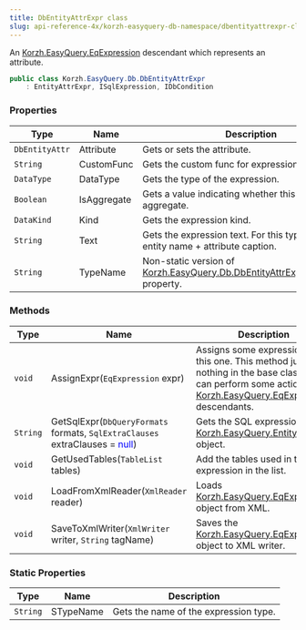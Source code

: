 ```yaml
---
title: DbEntityAttrExpr class
slug: api-reference-4x/korzh-easyquery-db-namespace/dbentityattrexpr-class
---
```


An [Korzh.EasyQuery.EqExpression](//easyquery/docs/api-reference-4x/korzh-easyquery-namespace/eqexpression-class) descendant which represents an attribute.
```csharp
public class Korzh.EasyQuery.Db.DbEntityAttrExpr
    : EntityAttrExpr, ISqlExpression, IDbCondition

```

### Properties

| Type | Name | Description | 
| --- | --- | --- | 
| `DbEntityAttr` | Attribute | Gets or sets the attribute. | 
| `String` | CustomFunc | Gets the custom func for expression if defined | 
| `DataType` | DataType | Gets the type of the expression. | 
| `Boolean` | IsAggregate | Gets a value indicating whether this expression is aggregate. | 
| `DataKind` | Kind | Gets the expression kind. | 
| `String` | Text | Gets the expression text. For this type it returns entity name + attribute caption. | 
| `String` | TypeName | Non-static version of [Korzh.EasyQuery.Db.DbEntityAttrExpr.STypeName](//easyquery/docs/api-reference-4x/korzh-easyquery-db-namespace/dbentityattrexpr-class) property. | 


### Methods

| Type | Name | Description | 
| --- | --- | --- | 
| `void` | AssignExpr(`EqExpression` expr) | Assigns some expression to this one.  This method just does nothing in the base class but can perform some actions in [Korzh.EasyQuery.EqExpression](//easyquery/docs/api-reference-4x/korzh-easyquery-namespace/eqexpression-class) descendants. | 
| `String` | GetSqlExpr(`DbQueryFormats` formats, `SqlExtraClauses` extraClauses = <span style='color: blue'>null</span>) | Gets the SQL expression of the [Korzh.EasyQuery.EntityAttrExpr](//easyquery/docs/api-reference-4x/korzh-easyquery-namespace/entityattrexpr-class) object. | 
| `void` | GetUsedTables(`TableList` tables) | Add the tables used in this expression in the list. | 
| `void` | LoadFromXmlReader(`XmlReader` reader) | Loads [Korzh.EasyQuery.EqExpression](//easyquery/docs/api-reference-4x/korzh-easyquery-namespace/eqexpression-class) object from XML. | 
| `void` | SaveToXmlWriter(`XmlWriter` writer, `String` tagName) | Saves the [Korzh.EasyQuery.EqExpression](//easyquery/docs/api-reference-4x/korzh-easyquery-namespace/eqexpression-class) object to XML writer. | 


### Static Properties

| Type | Name | Description | 
| --- | --- | --- | 
| `String` | STypeName | Gets the name of the expression type. |